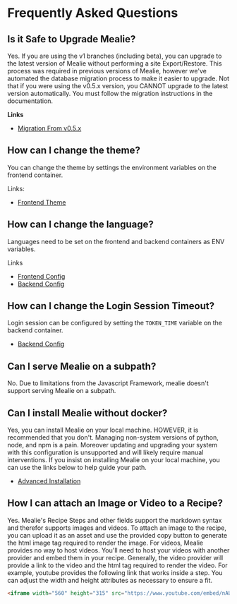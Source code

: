 # Frequently Asked Questions

## Is it Safe to Upgrade Mealie?

Yes. If you are using the v1 branches (including beta), you can upgrade to the latest version of Mealie without performing a site Export/Restore. This process was required in previous versions of Mealie, however we've automated the database migration process to make it easier to upgrade. Not that if you were using the v0.5.x version, you CANNOT upgrade to the latest version automatically. You must follow the migration instructions in the documentation.

**Links**

- [Migration From v0.5.x](./migrating-to-mealie-v1.md)

## How can I change the theme?

You can change the theme by settings the environment variables on the frontend container.

Links:

- [Frontend Theme](./installation/frontend-config#themeing)

## How can I change the language?

Languages need to be set on the frontend and backend containers as ENV variables.

Links

- [Frontend Config](./installation/frontend-config/)
- [Backend Config](./installation/backend-config/)

## How can I change the Login Session Timeout?

Login session can be configured by setting the `TOKEN_TIME` variable on the backend container.

- [Backend Config](./installation/backend-config/)

## Can I serve Mealie on a subpath?

No. Due to limitations from the Javascript Framework, mealie doesn't support serving Mealie on a subpath.

## Can I install Mealie without docker?

Yes, you can install Mealie on your local machine. HOWEVER, it is recommended that you don't. Managing non-system versions of python, node, and npm is a pain. Moreover updating and upgrading your system with this configuration is unsupported and will likely require manual interventions. If you insist on installing Mealie on your local machine, you can use the links below to help guide your path.

- [Advanced Installation](./installation/advanced/)

## How I can attach an Image or Video to a Recipe?

Yes. Mealie's Recipe Steps and other fields support the markdown syntax and therefor supports images and videos. To attach an image to the recipe, you can upload it as an asset and use the provided copy button to generate the html image tag required to render the image. For videos, Mealie provides no way to host videos. You'll need to host your videos with another provider and embed them in your recipe. Generally, the video provider will provide a link to the video and the html tag required to render the video. For example, youtube provides the following link that works inside a step. You can adjust the width and height attributes as necessary to ensure a fit.

```html
<iframe width="560" height="315" src="https://www.youtube.com/embed/nAUwKeO93bY" title="YouTube video player" frameborder="0" allow="accelerometer; autoplay; clipboard-write; encrypted-media; gyroscope; picture-in-picture" allowfullscreen></iframe>
```
